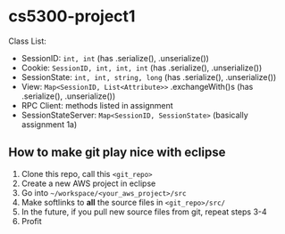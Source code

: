 # cs5300-project1

Class List:

  -   SessionID: `int, int`  (has .serialize(), .unserialize())
  -   Cookie: `SessionID, int, int, int` (has .serialize(), .unserialize())
  -   SessionState: `int, int, string, long` (has .serialize(), .unserialize())
  -   View: `Map<SessionID, List<Attribute>>` .exchangeWith()s (has .serialize(), .unserialize())
  -   RPC Client: methods listed in assignment
  -   SessionStateServer: `Map<SessionID, SessionState>` (basically assignment 1a)

## How to make git play nice with eclipse

1. Clone this repo, call this `<git_repo>`
2. Create a new AWS project in eclipse
3. Go into `~/workspace/<your_aws_project>/src`
4. Make softlinks to __all__ the source files in `<git_repo>/src/`
5. In the future, if you pull new source files from git, repeat steps 3-4
6. Profit
